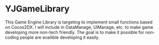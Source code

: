 YJGameLibrary
=========
This Game Engine Library is targeting to implement small functions based on Cocos2DX.
I will include in DataManage, UIManage, etc. to make game developing more non-tech friendly.
The goal is to make it possible for non-coding people are availible developing it easily.


